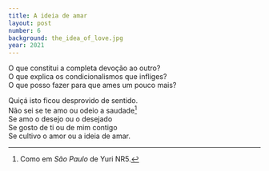 ```yaml
---
title: A ideia de amar
layout: post
number: 6
background: the_idea_of_love.jpg
year: 2021
---
```


O que constitui a completa devoção ao outro?  
O que explica os condicionalismos que infliges?  
O que posso fazer para que ames um pouco mais?  

Quiçá isto ficou desprovido de sentido.  
Não sei se te amo ou odeio a saudade[^1]  
Se amo o desejo ou o desejado  
Se gosto de ti ou de mim contigo  
Se cultivo o amor ou a ideia de amar.  

[^1]: Como em *São Paulo* de Yuri NR5.